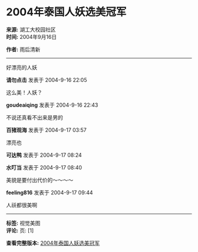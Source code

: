 # 2004年泰国人妖选美冠军

**来源:** 湖工大校园社区  
**时间:** 2004年9月16日  

**作者:** 雨后清新  

---

好漂亮的人妖  

**请勿点击** 发表于 2004-9-16 22:05  

这么美！人妖？  

**goudeaiqing** 发表于 2004-9-16 22:43  

不说还真看不出来是男的  

**百猪观海** 发表于 2004-9-17 03:57  

漂亮也  

**可达鸭** 发表于 2004-9-17 08:24  

**水叮当** 发表于 2004-9-17 08:40  

美貌是要付出代价的～～～～  

**feeling816** 发表于 2004-9-17 09:44  

人祅都很美啊  

---

**标签:** 视觉美图  
**评论:** 页: [1]  

**查看完整版本:** [2004年泰国人妖选美冠军](../forum.php?mod=viewthread&tid=19315&page=1)  